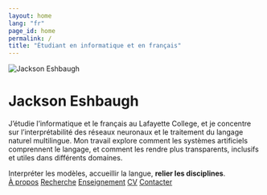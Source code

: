 ```yaml
---
layout: home
lang: "fr"
page_id: home
permalink: /
title: "Étudiant en informatique et en français"
---
```


<head><title>Jackson Eshbaugh</title></head>
<div class="center">
  <div class="image-text">
    <img src="../images/jackson.jpg" alt="Jackson Eshbaugh"/>
    <div class="text">
      <div class="inner">
        <h1>Jackson Eshbaugh</h1>
        <p>J’étudie l’informatique et le français au Lafayette College, et je concentre sur l’interprétabilité des réseaux neuronaux et le traitement du langage naturel multilingue. Mon travail explore comment les systèmes artificiels comprennent le langage, et comment les rendre plus transparents, inclusifs et utiles dans différents domaines.</p>
      </div>
    </div>
  </div>

  <div class="pop">Interpréter les modèles, accueillir la langue, <b>relier les disciplines</b>.</div>

  <div class="navigation-buttons">
    <a href="about" class="button">À propos</a>
    <a href="research" class="button secondary">Recherche</a>
    <a href="teaching" class="button tertiary">Enseignement</a>
    <a href="resume" class="button secondary">CV</a>
    <a href="contact" class="button">Contacter</a>
  </div>
</div>
